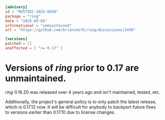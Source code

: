 ```toml
[advisory]
id = "RUSTSEC-2025-0010"
package = "ring"
date = "2025-03-05"
informational = "unmaintained"
url = "https://github.com/briansmith/ring/discussions/2450"

[versions]
patched = []
unaffected = [ ">= 0.17" ]
```

# Versions of *ring* prior to 0.17 are unmaintained.

*ring* 0.16.20 was released over 4 years ago and isn't maintained, tested, etc.

Additionally, the project's general policy is to only patch the latest release,
which is 0.17.12 now. It will be difficult for anybody to backport future fixes
to versions earlier than 0.17.10 due to license changes.
